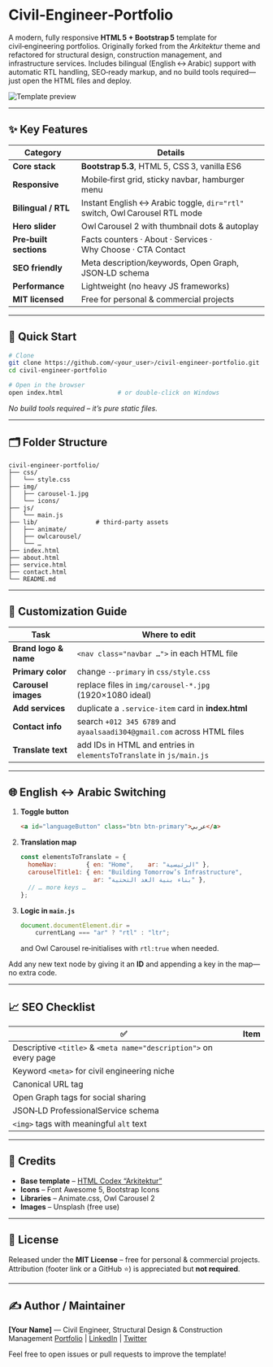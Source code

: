 # Civil‑Engineer‑Portfolio

A modern, fully responsive **HTML 5 + Bootstrap 5** template for civil‑engineering portfolios.
Originally forked from the *Arkitektur* theme and refactored for structural design, construction management, and infrastructure services.
Includes bilingual (English ↔ Arabic) support with automatic RTL handling, SEO‑ready markup, and no build tools required—just open the HTML files and deploy.

![Template preview](./screenshots/preview.png)

---

## ✨ Key Features

| Category               | Details                                                                    |
| ---------------------- | -------------------------------------------------------------------------- |
| **Core stack**         | **Bootstrap 5.3**, HTML 5, CSS 3, vanilla ES6                              |
| **Responsive**         | Mobile‑first grid, sticky navbar, hamburger menu                           |
| **Bilingual / RTL**    | Instant English ↔ Arabic toggle, `dir="rtl"` switch, Owl Carousel RTL mode |
| **Hero slider**        | Owl Carousel 2 with thumbnail dots & autoplay                              |
| **Pre‑built sections** | Facts counters · About · Services · Why Choose · CTA Contact               |
| **SEO friendly**       | Meta description/keywords, Open Graph, JSON‑LD schema                      |
| **Performance**        | Lightweight (no heavy JS frameworks)                                       |
| **MIT licensed**       | Free for personal & commercial projects                                    |

---

## 🚀 Quick Start

```bash
# Clone
git clone https://github.com/<your_user>/civil-engineer-portfolio.git
cd civil-engineer-portfolio

# Open in the browser
open index.html               # or double‑click on Windows
```

*No build tools required – it’s pure static files.*

---

## 🗂 Folder Structure

```
civil-engineer-portfolio/
├── css/
│   └── style.css
├── img/
│   ├── carousel-1.jpg
│   └── icons/
├── js/
│   └── main.js
├── lib/                # third‑party assets
│   ├── animate/
│   ├── owlcarousel/
│   └── …
├── index.html
├── about.html
├── service.html
├── contact.html
└── README.md
```

---

## 🔧 Customization Guide

| Task                  | Where to edit                                                        |
| --------------------- | -------------------------------------------------------------------- |
| **Brand logo & name** | `<nav class="navbar …">` in each HTML file                           |
| **Primary color**     | change `--primary` in `css/style.css`                                |
| **Carousel images**   | replace files in `img/carousel‑*.jpg` (1920×1080 ideal)              |
| **Add services**      | duplicate a `.service-item` card in **index.html**                   |
| **Contact info**      | search `+012 345 6789` and `ayaalsaadi304@gmail.com` across HTML files      |
| **Translate text**    | add IDs in HTML and entries in `elementsToTranslate` in `js/main.js` |

---

## 🌐 English ↔ Arabic Switching

1. **Toggle button**

   ```html
   <a id="languageButton" class="btn btn-primary">عربي</a>
   ```

2. **Translation map**

   ```js
   const elementsToTranslate = {
     homeNav:        { en: "Home",    ar: "الرئيسية" },
     carouselTitle1: { en: "Building Tomorrow’s Infrastructure",
                       ar: "بناء بنية الغد التحتية" },
     // … more keys …
   };
   ```

3. **Logic in `main.js`**

   ```js
   document.documentElement.dir =
       currentLang === "ar" ? "rtl" : "ltr";
   ```

   and Owl Carousel re‑initialises with `rtl:true` when needed.

Add any new text node by giving it an **ID** and appending a key in the map—no extra code.

---

## 📈 SEO Checklist

| ✅                                                                 | Item |
| ----------------------------------------------------------------- | ---- |
| Descriptive `<title>` & `<meta name="description">` on every page |      |
| Keyword `<meta>` for civil engineering niche                      |      |
| Canonical URL tag                                                 |      |
| Open Graph tags for social sharing                                |      |
| JSON‑LD ProfessionalService schema                                |      |
| `<img>` tags with meaningful `alt` text                           |      |

---

## 🤝 Credits

* **Base template** – [HTML Codex “Arkitektur”](https://htmlcodex.com)
* **Icons** – Font Awesome 5, Bootstrap Icons
* **Libraries** – Animate.css, Owl Carousel 2
* **Images** – Unsplash (free use)

---

## 📄 License

Released under the **MIT License** – free for personal & commercial projects.
Attribution (footer link or a GitHub ⭐) is appreciated but **not required**.

---

## ✍️ Author / Maintainer

**\[Your Name]** — Civil Engineer, Structural Design & Construction Management
[Portfolio](https://ayaalsaadi.com) | [LinkedIn](https://linkedin.com/) | [Twitter](https://twitter.com/)

Feel free to open issues or pull requests to improve the template!
